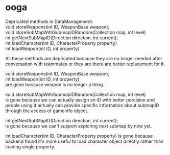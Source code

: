 # ooga
Depricated methods in DataManagement:  
 void storeWeapons(int ID, WeaponBase weapon);  
 void storeSubMapWithSubmapIDRandom(Collection<Cell> map, int level)  
 int getNextSubMapID(Direction direction, int current);  
 int loadCharacter(int ID, CharacterProperty property)  
 int loadWeapon(int ID, int property)  

 All these methods are depricated because they are no longer needed after conversation with teammates or they are there are better replacement for it. 

 void storeWeapons(int ID, WeaponBase weapon);  
 int loadWeapon(int ID, int property)  
 are gone because weapon is no longer a thing. 

 void storeSubMapWithSubmapIDRandom(Collection<Cell> map, int level)  
 is gone because we can actually assign an ID with better percision and people using it actually can provide specific information about submapID through the access of gameInfo object. 


 int getNextSubMapID(Direction direction, int current);     
 is gone because we can't support exploring next submap by now yet.


 int loadCharacter(int ID, CharacterProperty property)
 is gone because backend found it's more useful to load character object directly rather than loading single property.

 



